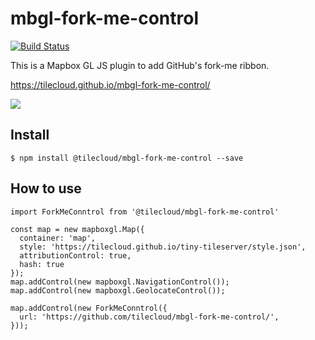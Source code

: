 # mbgl-fork-me-control

[![Build Status](https://travis-ci.org/tilecloud/mbgl-fork-me-control.svg?branch=master)](https://travis-ci.org/tilecloud/mbgl-fork-me-control)

This is a Mapbox GL JS plugin to add GitHub's fork-me ribbon.

https://tilecloud.github.io/mbgl-fork-me-control/

![](https://www.evernote.com/l/ABXkH-a_3vdIm4yDn-OOgfXUjmsJSObhe6IB/image.png)

## Install

```
$ npm install @tilecloud/mbgl-fork-me-control --save
```

## How to use

```node
import ForkMeConntrol from '@tilecloud/mbgl-fork-me-control'

const map = new mapboxgl.Map({
  container: 'map',
  style: 'https://tilecloud.github.io/tiny-tileserver/style.json',
  attributionControl: true,
  hash: true
});
map.addControl(new mapboxgl.NavigationControl());
map.addControl(new mapboxgl.GeolocateControl());

map.addControl(new ForkMeConntrol({
  url: 'https://github.com/tilecloud/mbgl-fork-me-control/',
}));
```
